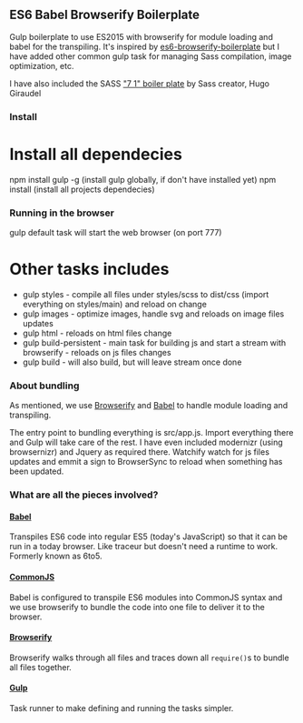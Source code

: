 ## ES6 Babel Browserify Boilerplate

Gulp boilerplate to use ES2015 with browserify for module loading and babel for the transpiling. 
It's inspired by [es6-browserify-boilerplate](https://github.com/thoughtram/es6-6to5-browserify-boilerplate) but I have added other common gulp task for managing Sass compilation, image optimization, etc.

I have also included the SASS ["7 1" boiler plate](https://github.com/HugoGiraudel/sass-boilerplate) by Sass creator, Hugo Giraudel


### Install

# Install all dependecies
npm install gulp -g (install gulp globally, if don't have installed yet)
npm install (install all projects dependecies)

### Running in the browser
gulp default task will start the web browser (on port 777) 

# Other tasks includes 
* gulp styles - compile all files under styles/scss to dist/css (import everything on styles/main) and reload on change
* gulp images - optimize images, handle svg and reloads on image files updates
* gulp html - reloads on html files change 
* gulp build-persistent - main task for building js and start a stream with browserify - reloads on js files changes
* gulp build - will also build, but will leave stream once done

### About bundling

As mentioned, we use [Browserify](http://browserify.org/) and [Babel](http://babeljs.io/) to handle module loading and transpiling. 

The entry point to bundling everything is src/app.js. Import everything there and Gulp will take care of the rest. I have even included modernizr (using browsernizr) and Jquery as required there.
Watchify watch for js files updates and emmit a sign to BrowserSync to reload when something has been updated.  

### What are all the pieces involved?

#### [Babel]
Transpiles ES6 code into regular ES5 (today's JavaScript) so that it can be run in a today browser. Like traceur but doesn't need a runtime to work. Formerly known as 6to5.

#### [CommonJS]
Babel is configured to transpile ES6 modules into CommonJS syntax and we use browserify to bundle the code into one file to deliver it to the browser.

#### [Browserify]
Browserify walks through all files and traces down all `require()`s to bundle all files together.  

#### [Gulp]
Task runner to make defining and running the tasks simpler.

[ES6]: http://wiki.ecmascript.org/doku.php?id=harmony:specification_drafts
[Babel]: http://babeljs.io/
[CommonJS]: http://wiki.commonjs.org/wiki/CommonJS
[Browserify]: http://browserify.org/
[Gulp]: http://gulpjs.com/

